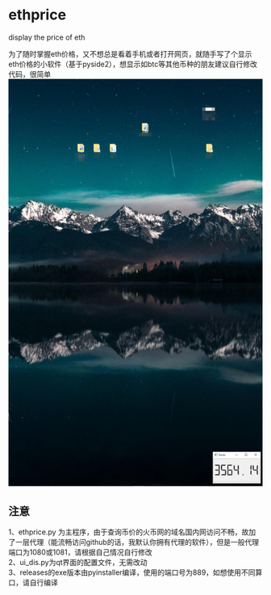 # ethprice
display the price of eth

为了随时掌握eth价格，又不想总是看着手机或者打开网页，就随手写了个显示eth价格的小软件（基于pyside2），想显示如btc等其他币种的朋友建议自行修改代码，很简单  
![pic](pic/ethprice.jpg)

## 注意
1、ethprice.py 为主程序，由于查询币价的火币网的域名国内网访问不畅，故加了一层代理（能流畅访问github的话，我默认你拥有代理的软件），但是一般代理端口为1080或1081，请根据自己情况自行修改  
2、ui_dis.py为qt界面的配置文件，无需改动  
3、releases的exe版本由pyinstaller编译，使用的端口号为889，如想使用不同算口，请自行编译


